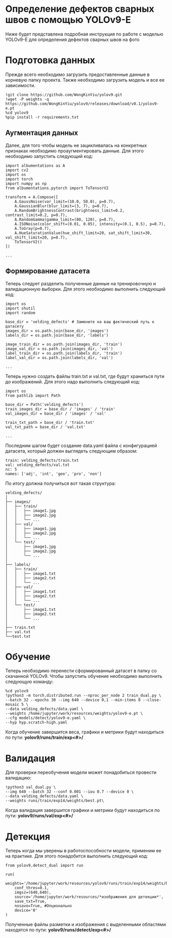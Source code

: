 ﻿# Определение дефектов сварных швов с помощью YOLOv9-E

Ниже будет представлена подробная инструкция по работе с моделью YOLOv9-E для определения дефектов сварных швов на фото


# Подготовка данных

Прежде всего необходимо загрузить предоставленные данные в корневую папку проекта.
Также необходимо загрузить модель и все ее зависимости.

    !git clone https://github.com/WongKinYiu/yolov9.git
    !wget -P weights -q https://github.com/WongKinYiu/yolov9/releases/download/v0.1/yolov9-e.pt  
    %cd yolov9
    %pip install -r requirements.txt

## Аугментация данных

Далее, для того чтобы модель не зацикливалась на конкретных признаках необходимо проаугментировать данные. Для этого необходимо запустить следующий код:

    import albumentations as A  
    import cv2  
    import os  
    import torch  
    import numpy as np  
    from albumentations.pytorch import ToTensorV2  
       
    transform = A.Compose([  
        A.GaussNoise(var_limit=(10.0, 50.0), p=0.7),  
        A.GaussianBlur(blur_limit=(3, 7), p=0.7),  
        A.RandomBrightnessContrast(brightness_limit=0.2, contrast_limit=0.2, p=0.7),  
        A.RandomGamma(gamma_limit=(80, 120), p=0.7),  
        A.ISONoise(color_shift=(0.01, 0.05), intensity=(0.1, 0.5), p=0.7),  
        A.ToGray(p=0.7),  
        A.HueSaturationValue(hue_shift_limit=20, sat_shift_limit=30, val_shift_limit=20, p=0.7),  
        ToTensorV2()  
    ])
    
    ...

## Формирование датасета

Теперь следует разделить полученные данные на тренировочную и валидационную выборки.
Для этого необходимо выполнить следующий код:

    import os  
    import shutil  
    import random  
      
    base_dir = 'velding_defects' # Замените на ваш фактический путь к датасету  
    images_dir = os.path.join(base_dir, 'images')  
    labels_dir = os.path.join(base_dir, 'labels')  
       
    image_train_dir = os.path.join(images_dir, 'train')  
    image_val_dir = os.path.join(images_dir, 'val')  
    label_train_dir = os.path.join(labels_dir, 'train')  
    label_val_dir = os.path.join(labels_dir, 'val')
    
    ...

Теперь нужно создать файлы train.txt и val.txt, где будут храниться пути до изображений. Для этого надо выполнить следующий код:

    import os  
    from pathlib import Path  
      
    base_dir = Path('velding_defects')  
    train_images_dir = base_dir / 'images' / 'train'  
    val_images_dir = base_dir / 'images' / 'val'  
      
    train_txt_path = base_dir / 'train.txt'  
    val_txt_path = base_dir / 'val.txt'
    
    ...
Последним шагом будет создание data.yaml файла с конфигурацией датасета, который должен выглядеть следующим образом:

    train: velding_defects/train.txt
    val: velding_defects/val.txt
    nc: 5
    names: ['adj', 'int', 'geo', 'pro', 'non']
 По итогу должна получиться вот такая структура:
 

    velding_defects/
    │
    ├── images/
    │   ├── train/
    │   │   ├── image1.jpg
    │   │   ├── image2.jpg
    │   │   └── ...
    │   ├── val/
    │   │   ├── image1.jpg
    │   │   ├── image2.jpg
    │   │   └── ...
    │   └── test/
    │       ├── image1.jpg
    │       ├── image2.jpg
    │       └── ...
    │
    ├── labels/
    │   ├── train/
    │   │   ├── image1.txt
    │   │   ├── image2.txt
    │   │   └── ...
    │   ├── val/
    │   │   ├── image1.txt
    │   │   ├── image2.txt
    │   │   └── ...
    │   └── test/
    │       ├── image1.txt
    │       ├── image2.txt
    │       └── ...
    │
    ├── train.txt
    ├── val.txt
    └──test.txt

# Обучение

Теперь необходимо перенести сформированный датасет в папку со скачанной YOLOv9. Чтобы запустить обучение необходимо выполнить следующую команду:

    %cd yolov9
    !python3 -m torch.distributed.run --nproc_per_node 2 train_dual.py \  
    --batch 32 --epochs 30 --img 640 --device 0,1 --min-items 0 --close-mosaic 5 \  
    --data velding_defects/data.yaml \  
    --weights /home/jupyter/work/resources/weights/yolov9-e.pt \  
    --cfg models/detect/yolov9-e.yaml \  
    --hyp hyp.scratch-high.yaml
Когда обучение завершится веса, графики и метрики будут находиться по пути: **yolov9/runs/train/exp<#>/**
# Валидация

Для проверки переобучения модели может понадобиться провести валидацию:

    !python3 val_dual.py \  
    --img 640 --batch 32 --conf 0.001 --iou 0.7 --device 0 \  
    --data velding_defects/data.yaml \  
    --weights runs/train/exp14/weights/best.pt\
 Когда валидация завершится графики и метрики будут находиться по пути: **yolov9/runs/val/exp<#>/**

# Детекция

Теперь когда мы уверены в работоспособности модели, применим ее на практике. Для этого понадобится выполнить следующий код:

    from yolov9.detect_dual import run  
      
    run(  
        weights='/home/jupyter/work/resources/yolov9/runs/train/exp14/weights/best.pt',  
        conf_thres=0.1,  
        imgsz=(640,640),  
        source='/home/jupyter/work/resources/*изображения для детекции*',  
        save_txt=True,  
        nosave=True, #Опционально  
        device='0'  
    )
Полученные файлы разметки и изображения с выделенными областями находятся по пути: **yolov9/runs/detect/exp<#>/**
